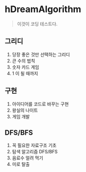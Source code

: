# hDreamAlgorithm

> 이것이 코딩 테스트다.

## 그리디

1. 당장 좋은 것만 선택하는 그리디
2. 큰 수의 법칙
3. 숫자 카드 게임
4. 1 이 될 때까지

## 구현

1. 아이디어를 코드로 바꾸는 구현
2. 왕실의 나이트
3. 게임 개발

## DFS/BFS

1. 꼭 필요한 자료구조 기초
2. 탐색 알고리즘 DFS/BFS
3. 음료수 얼려 먹기
4. 미로 탈출



